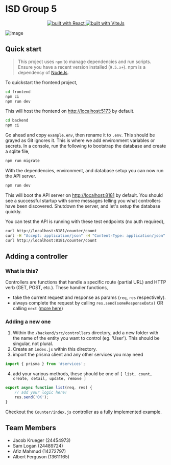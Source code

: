 # ISD Group 5

<p align="center">
    <a href="https://github.com/JacobKrueger42/ISDGroup5/blob/master/README.md">
        <img src="https://badges.aleen42.com/src/react.svg" alt="built with React" />
    </a>
    <a href="https://github.com/JacobKrueger42/ISDGroup5/blob/master/README.md">
        <img src="https://badges.aleen42.com/src/vitejs.svg" alt="built with ViteJs" />
    </a>
</p>

![image](https://github.com/JacobKrueger42/ISDGroup5/assets/26985949/abee5237-cb2e-44a3-83e5-712fb2899579)

## Quick start

> This project uses `npm` to manage dependencies and run scripts. Ensure you have a recent version installed (`9.5.x+`). npm is a dependency of [NodeJs](https://nodejs.org/en/download).

To quickstart the frontend project,

```sh
cd frontend
npm ci
npm run dev
```

This will host the frontend on <http://localhost:5173> by default.

```sh
cd backend
npm ci
```

Go ahead and copy `example.env`, then rename it to `.env`. This should be grayed as Git ignores it. This is where we add environment variables or secrets. In a console, run the following to bootstrap the database and create a sqlite file,

```sh
npm run migrate
```

With the dependencies, environment, and database setup you can now run the API server.

```sh
npm run dev
```

This will boot the API server on <http://localhost:8181> by default. You should see a
successful startup with some messages telling you what controllers have been discovered.
Shutdown the server, and let's setup the database quickly.

You can test the API is running with these test endpoints (no auth required),

```sh
curl http://localhost:8181/counter/count
curl -H "Accept: application/json" -H "Content-Type: application/json" -X POST -d  "{\"count\": 2}" http://localhost:8181/counter/fake-id/update
curl http://localhost:8181/counter/count
```

## Adding a controller

### What is this?

Controllers are functions that handle a specific route (partial URL) and HTTP verb (GET, POST, etc.). These handler functions,

- take the current request and response as params (`req`, `res` respectively).
- always complete the request by calling `res.send(someResponseData)` OR calling `next` ([more here](https://developer.mozilla.org/en-US/docs/Learn/Server-side/Express_Nodejs/routes#route_functions))

### Adding a new one

1. Within the `/backend/src/controllers` directory, add a new folder with the name of the entity you want to control (eg. 'User'). This should be singular, not plural.
2. Create an `index.js` within this directory.
3. import the prisma client and any other services you may need

```js
import { prisma } from '#services';
```

4. add your various methods, these should be one of `[ list, count, create, detail, update, remove ]`

```js
export async function list(req, res) {
	// add your logic here!
	res.send('OK');
}
```

Checkout the `Counter/index.js` controller as a fully implemented example.

## Team Members

- Jacob Krueger (24454973)
- Sam Logan (24489724)
- Afiz Mahmud (14272797)
- Albert Ferguson (13611165)
